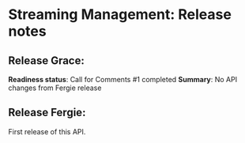 # Streaming Management: Release notes

## Release Grace:

**Readiness status**: Call for Comments #1 completed
**Summary**: No API changes from Fergie release

## Release Fergie:

First release of this API.